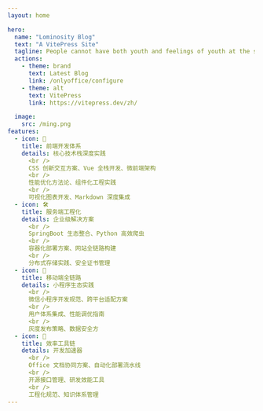 ```yaml
---
layout: home

hero:
  name: "Lominosity Blog"
  text: "A VitePress Site"
  tagline: People cannot have both youth and feelings of youth at the same time.
  actions:
    - theme: brand
      text: Latest Blog
      link: /onlyoffice/configure
    - theme: alt
      text: VitePress
      link: https://vitepress.dev/zh/

  image:
    src: /ming.png
features:
  - icon: 🎨
    title: 前端开发体系
    details: 核心技术栈深度实践
      <br />
      CSS 创新交互方案、Vue 全栈开发、微前端架构
      <br />
      性能优化方法论、组件化工程实践
      <br />
      可视化图表开发、Markdown 深度集成
  - icon: 🛠️
    title: 服务端工程化
    details: 企业级解决方案
      <br />
      SpringBoot 生态整合、Python 高效爬虫
      <br />
      容器化部署方案、网站全链路构建
      <br />
      分布式存储实践、安全证书管理
  - icon: 🚀
    title: 移动端全链路
    details: 小程序生态实践
      <br />
      微信小程序开发规范、跨平台适配方案
      <br />
      用户体系集成、性能调优指南
      <br />
      灰度发布策略、数据安全方
  - icon: 🚀
    title: 效率工具链
    details: 开发加速器
      <br />
      Office 文档协同方案、自动化部署流水线
      <br />
      开源接口管理、研发效能工具
      <br />
      工程化规范、知识体系管理
---
```

